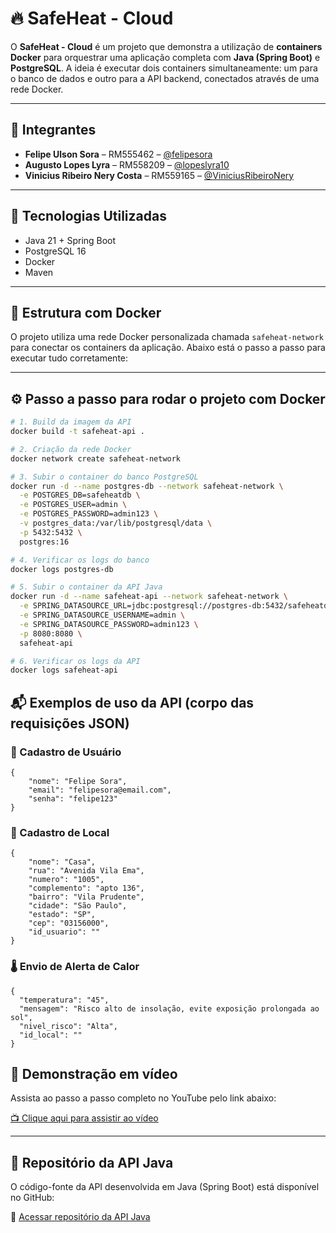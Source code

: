 # 🔥 SafeHeat - Cloud

O **SafeHeat - Cloud** é um projeto que demonstra a utilização de **containers Docker** para orquestrar uma aplicação completa com **Java (Spring Boot)** e **PostgreSQL**. A ideia é executar dois containers simultaneamente: um para o banco de dados e outro para a API backend, conectados através de uma rede Docker.

---

## 👥 Integrantes

- **Felipe Ulson Sora** – RM555462 – [@felipesora](https://github.com/felipesora)
- **Augusto Lopes Lyra** – RM558209 – [@lopeslyra10](https://github.com/lopeslyra10)
- **Vinicius Ribeiro Nery Costa** – RM559165 – [@ViniciusRibeiroNery](https://github.com/ViniciusRibeiroNery)

---

## 🚀 Tecnologias Utilizadas

- Java 21 + Spring Boot
- PostgreSQL 16
- Docker
- Maven

---

## 🧱 Estrutura com Docker

O projeto utiliza uma rede Docker personalizada chamada `safeheat-network` para conectar os containers da aplicação. Abaixo está o passo a passo para executar tudo corretamente:

---

## ⚙️ Passo a passo para rodar o projeto com Docker

```bash
# 1. Build da imagem da API
docker build -t safeheat-api .

# 2. Criação da rede Docker
docker network create safeheat-network

# 3. Subir o container do banco PostgreSQL
docker run -d --name postgres-db --network safeheat-network \
  -e POSTGRES_DB=safeheatdb \
  -e POSTGRES_USER=admin \
  -e POSTGRES_PASSWORD=admin123 \
  -v postgres_data:/var/lib/postgresql/data \
  -p 5432:5432 \
  postgres:16

# 4. Verificar os logs do banco
docker logs postgres-db

# 5. Subir o container da API Java
docker run -d --name safeheat-api --network safeheat-network \
  -e SPRING_DATASOURCE_URL=jdbc:postgresql://postgres-db:5432/safeheatdb \
  -e SPRING_DATASOURCE_USERNAME=admin \
  -e SPRING_DATASOURCE_PASSWORD=admin123 \
  -p 8080:8080 \
  safeheat-api

# 6. Verificar os logs da API
docker logs safeheat-api
```

## 📬 Exemplos de uso da API (corpo das requisições JSON)

### 👤 Cadastro de Usuário

```jsonc
{
    "nome": "Felipe Sora",
    "email": "felipesora@email.com",
    "senha": "felipe123"
}
```

### 📍 Cadastro de Local

```jsonc
{
    "nome": "Casa",
    "rua": "Avenida Vila Ema",
    "numero": "1005",
    "complemento": "apto 136",
    "bairro": "Vila Prudente",
    "cidade": "São Paulo",
    "estado": "SP",
    "cep": "03156000",
    "id_usuario": ""
}
```

### 🌡️ Envio de Alerta de Calor

```jsonc
{
  "temperatura": "45",
  "mensagem": "Risco alto de insolação, evite exposição prolongada ao sol",
  "nivel_risco": "Alta",
  "id_local": ""
}
```

## 🎥 Demonstração em vídeo

Assista ao passo a passo completo no YouTube pelo link abaixo:

[📺 Clique aqui para assistir ao vídeo](https://github.com/felipesora)

--- 

## 📂 Repositório da API Java

O código-fonte da API desenvolvida em Java (Spring Boot) está disponível no GitHub:

🔗 [Acessar repositório da API Java](https://github.com/felipesora/safeheat-backend-java)